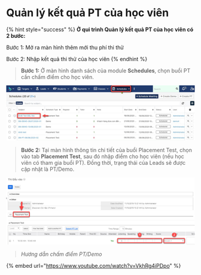 # Quản lý kết quả PT của học viên

{% hint style="success" %}
**Ở qui trình Quản lý kết quả PT của học viên có 2 bước:**

Bước 1: Mở ra màn hình thêm mới thu phí thi thử

Bước 2: Nhập kết quả thi thử của học viên
{% endhint %}

> **Bước 1:** Ở màn hình danh sách của module **Schedules**, chọn buổi PT cần chấm điểm cho học viên.

![](<../../.gitbook/assets/Schedule4 (1).jpg>)

> **Bước 2:**&#x20;
> Tại màn hình thông tin chi tiết của buổi Placement Test, chọn vào tab **Placement Test**, sau đó nhập điểm cho học viên (nếu học viên có tham gia buổi PT). Đồng thời, trạng thái của Leads sẽ được cập nhật là PT/Demo.

![](../../.gitbook/assets/KQ2.png)

> _Hướng dẫn chấm điểm PT/Demo_

{% embed url="https://www.youtube.com/watch?v=VkhRg4iPDpo" %}
